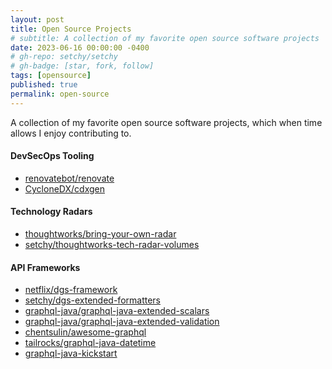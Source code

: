 ```yaml
---
layout: post
title: Open Source Projects
# subtitle: A collection of my favorite open source software projects
date: 2023-06-16 00:00:00 -0400
# gh-repo: setchy/setchy
# gh-badge: [star, fork, follow]
tags: [opensource]
published: true
permalink: open-source
---
```


A collection of my favorite open source software projects, which when time allows I enjoy contributing to.

#### DevSecOps Tooling

- <span id="github-icon">[renovatebot/renovate](https://github.com/renovatebot/renovate)
- <span id="github-icon">[CycloneDX/cdxgen](https://github.com/CycloneDX/cdxgen)

#### Technology Radars

- <span id="github-icon">[thoughtworks/bring-your-own-radar](https://github.com/thoughtworks/build-your-own-radar)
- <span id="github-icon">[setchy/thoughtworks-tech-radar-volumes](https://github.com/setchy/thoughtworks-tech-radar-volumes)

#### API Frameworks

- <span id="github-icon">[netflix/dgs-framework](https://github.com/Netflix/dgs-framework)
- <span id="github-icon">[setchy/dgs-extended-formatters](https://github.com/setchy/dgs-extended-formatters)
- <span id="github-icon">[graphql-java/graphql-java-extended-scalars](https://github.com/graphql-java/graphql-java-extended-scalars)
- <span id="github-icon">[graphql-java/graphql-java-extended-validation](https://github.com/graphql-java/graphql-java-extended-scalars)
- <span id="github-icon">[chentsulin/awesome-graphql](https://github.com/chentsulin/awesome-graphql)
- <span id="github-icon">[tailrocks/graphql-java-datetime](https://github.com/tailrocks/graphql-java-datetime)
- <span id="github-icon">[graphql-java-kickstart](https://github.com/graphql-java-kickstart)
